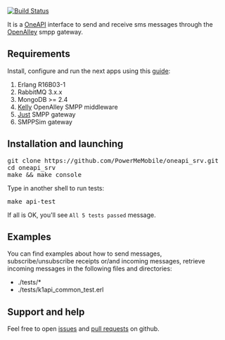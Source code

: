 [![Build Status](https://travis-ci.org/PowerMeMobile/oneapi_srv.svg?branch=master)](https://travis-ci.org/PowerMeMobile/oneapi_srv)

It is a [OneAPI] interface to send and receive sms messages
through the [OpenAlley] smpp gateway.

## Requirements ##

Install, configure and run the next apps using this [guide]:

1. Erlang R16B03-1
2. RabbitMQ 3.x.x
3. MongoDB >= 2.4
4. [Kelly] OpenAlley SMPP middleware
5. [Just] SMPP gateway
6. SMPPSim gateway

## Installation and launching ##

<pre>
git clone https://github.com/PowerMeMobile/oneapi_srv.git
cd oneapi_srv
make && make console
</pre>

Type in another shell to run tests:

<pre>
make api-test
</pre>

If all is OK, you'll see `All 5 tests passed` message.

## Examples ##

You can find examples about how to send messages, subscribe/unsubscribe
receipts or/and incoming messages, retrieve incoming messages
in the following files and directories:

- ./tests/*
- ./tests/k1api_common_test.erl

## Support and help ##

Feel free to open [issues] and [pull requests] on github.

[OneAPI]: http://www.gsma.com/oneapi/sms-restful-api
[OpenAlley]: http://www.powermemobile.com/PressRelease-OpenAlley
[kelly]: https://github.com/PowerMeMobile/kelly
[guide]: https://github.com/PowerMeMobile/kelly#readme
[just]: https://github.com/PowerMeMobile/just_mini_rel
[issues]: https://github.com/PowerMeMobile/k1api/issues
[pull requests]: https://github.com/PowerMeMobile/k1api/pulls
